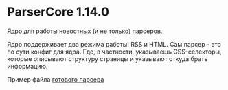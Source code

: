 # ParserCore 1.14.0

Ядро для работы новостных (и не только) парсеров.

Ядро поддерживает два режима работы: RSS и HTML.
Сам парсер - это по сути конфиг для ядра. Где, в частности, указываешь CSS-селекторы, которые описывают структуру страницы и указывают откуда брать информацию.

Пример файла [готового парсера](https://github.com/tatlem/ParserCore/blob/main/src/assets/ParserCoreTemplate.php)
